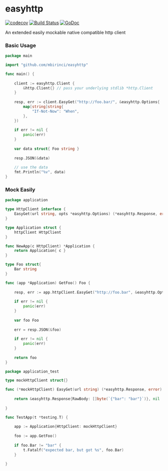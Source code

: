 # easyhttp

[![codecov](https://codecov.io/gh/mbirinci/easyhttp/branch/master/graph/badge.svg?token=WGSYR5V8ZH)](https://codecov.io/gh/mbirinci/easyhttp)
[![Build Status](https://github.com/mbirinci/easyhttp/workflows/Test%20and%20Coverage/badge.svg?branch=master)](https://github.com/mbirinci/easyhttp/actions?query=branch%3Amaster)
[![GoDoc](https://pkg.go.dev/badge/github.com/mbirinci/easyhttp?status.svg)](https://pkg.go.dev/github.com/mbirinci/easyhttp?tab=doc)

An extended easily mockable native compatible http client

### Basic Usage

```go
package main

import "github.com/mbirinci/easyhttp"

func main() {
	
	client := easyhttp.Client {
		&http.Client{} // pass your underlying stdlib *http.Client
	}
	
	resp, err := client.EasyGet("http://foo.bar/", &easyhttp.Options{
		map[string]string{
			"If-Not-Now": "When",
		},
	})
	
	if err != nil {
		panic(err)
	}
	
	var data struct{ Foo string }
	
	resp.JSON(&data)
	
	// use the data
	fmt.Println("%v", data)
}

``` 

### Mock Easily

```go
package application

type HttpClient interface {
	EasyGet(url string, opts *easyhttp.Options) (*easyhttp.Response, error)
}

type Application struct {
	httpClient HttpClient
}

func NewApp(c HttpClient) *Application {
	return Application{ c }
}

type Foo struct{
	Bar string
}

func (app *Application) GetFoo() Foo {
	
	resp, err := app.httpClient.EasyGet("http://foo.bar", &easyhttp.Options{})
	
	if err != nil {
		panic(err)
	}
	
	var foo Foo
	
	err = resp.JSON(&foo)
	
	if err != nil {
	    panic(err)
	}
	
	return foo
}

``` 

```go
package application_test

type mockHttpClient struct{}

func (*mockHttpClient) EasyGet(url string) (*easyhttp.Response, error) {
	
	return &easyhttp.Response{RawBody: []byte(`{"bar": "bar"}`)}, nil
	
}

func TestApp(t *testing.T) {
	
	app := Application{HttpClient: mockHttpClient}
	
	foo := app.GetFoo()
	
	if foo.Bar != "bar" {
		t.Fatalf("expected bar, but got %s", foo.Bar)
	}
	
}

``` 
